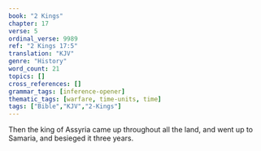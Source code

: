 ```yaml
---
book: "2 Kings"
chapter: 17
verse: 5
ordinal_verse: 9989
ref: "2 Kings 17:5"
translation: "KJV"
genre: "History"
word_count: 21
topics: []
cross_references: []
grammar_tags: [inference-opener]
thematic_tags: [warfare, time-units, time]
tags: ["Bible","KJV","2-Kings"]
---
```

Then the king of Assyria came up throughout all the land, and went up to Samaria, and besieged it three years.

